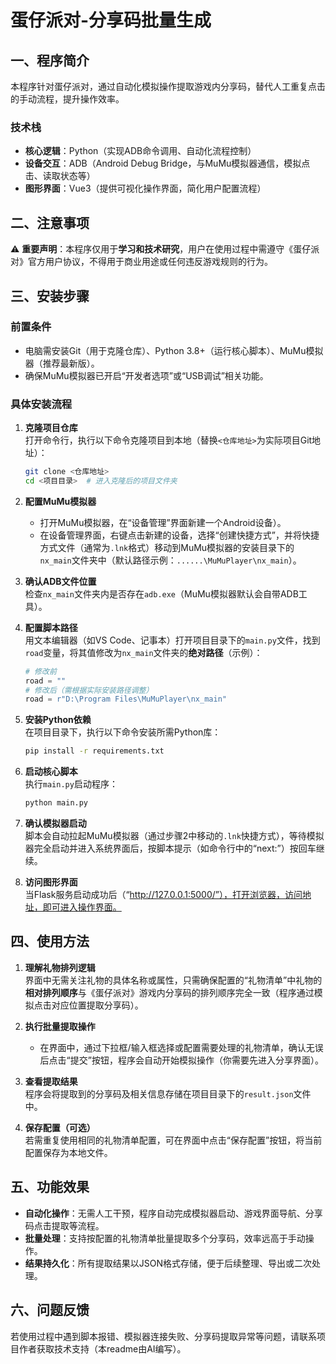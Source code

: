 # 蛋仔派对-分享码批量生成


## 一、程序简介
本程序针对蛋仔派对，通过自动化模拟操作提取游戏内分享码，替代人工重复点击的手动流程，提升操作效率。

### 技术栈
- **核心逻辑**：Python（实现ADB命令调用、自动化流程控制）
- **设备交互**：ADB（Android Debug Bridge，与MuMu模拟器通信，模拟点击、读取状态等）
- **图形界面**：Vue3（提供可视化操作界面，简化用户配置流程）


## 二、注意事项
⚠️ **重要声明**：本程序仅用于**学习和技术研究**，用户在使用过程中需遵守《蛋仔派对》官方用户协议，不得用于商业用途或任何违反游戏规则的行为。


## 三、安装步骤
### 前置条件
- 电脑需安装Git（用于克隆仓库）、Python 3.8+（运行核心脚本）、MuMu模拟器（推荐最新版）。
- 确保MuMu模拟器已开启“开发者选项”或“USB调试”相关功能。


### 具体安装流程
1. **克隆项目仓库**  
   打开命令行，执行以下命令克隆项目到本地（替换`<仓库地址>`为实际项目Git地址）：
   ```bash
   git clone <仓库地址>
   cd <项目目录>  # 进入克隆后的项目文件夹
   ```

2. **配置MuMu模拟器**  
   - 打开MuMu模拟器，在“设备管理”界面新建一个Android设备）。  
   - 在设备管理界面，右键点击新建的设备，选择“创建快捷方式”，并将快捷方式文件（通常为`.lnk`格式）移动到MuMu模拟器的安装目录下的`nx_main`文件夹中（默认路径示例：`......\MuMuPlayer\nx_main`）。

3. **确认ADB文件位置**  
   检查`nx_main`文件夹内是否存在`adb.exe`（MuMu模拟器默认会自带ADB工具）。

4. **配置脚本路径**  
   用文本编辑器（如VS Code、记事本）打开项目目录下的`main.py`文件，找到`road`变量，将其值修改为`nx_main`文件夹的**绝对路径**（示例）：
   ```python
   # 修改前
   road = ""
   # 修改后（需根据实际安装路径调整）
   road = r"D:\Program Files\MuMuPlayer\nx_main"
   ```

5. **安装Python依赖**  
   在项目目录下，执行以下命令安装所需Python库：
   ```bash
   pip install -r requirements.txt
   ```

6. **启动核心脚本**  
   执行`main.py`启动程序：
   ```bash
   python main.py
   ```

7. **确认模拟器启动**  
   脚本会自动拉起MuMu模拟器（通过步骤2中移动的`.lnk`快捷方式），等待模拟器完全启动并进入系统界面后，按脚本提示（如命令行中的“next:”）按回车继续。

8. **访问图形界面**  
   当Flask服务启动成功后（“http://127.0.0.1:5000/”），打开浏览器，访问地址，即可进入操作界面。


## 四、使用方法
1. **理解礼物排列逻辑**  
   界面中无需关注礼物的具体名称或属性，只需确保配置的“礼物清单”中礼物的**相对排列顺序**与《蛋仔派对》游戏内分享码的排列顺序完全一致（程序通过模拟点击对应位置提取分享码）。

2. **执行批量提取操作**  
   - 在界面中，通过下拉框/输入框选择或配置需要处理的礼物清单，确认无误后点击“提交”按钮，程序会自动开始模拟操作（你需要先进入分享界面）。

3. **查看提取结果**  
   程序会将提取到的分享码及相关信息存储在项目目录下的`result.json`文件中。

4. **保存配置（可选）**  
   若需重复使用相同的礼物清单配置，可在界面中点击“保存配置”按钮，将当前配置保存为本地文件。


## 五、功能效果
- **自动化操作**：无需人工干预，程序自动完成模拟器启动、游戏界面导航、分享码点击提取等流程。  
- **批量处理**：支持按配置的礼物清单批量提取多个分享码，效率远高于手动操作。  
- **结果持久化**：所有提取结果以JSON格式存储，便于后续整理、导出或二次处理。


## 六、问题反馈
若使用过程中遇到脚本报错、模拟器连接失败、分享码提取异常等问题，请联系项目作者获取技术支持（本readme由AI编写）。
